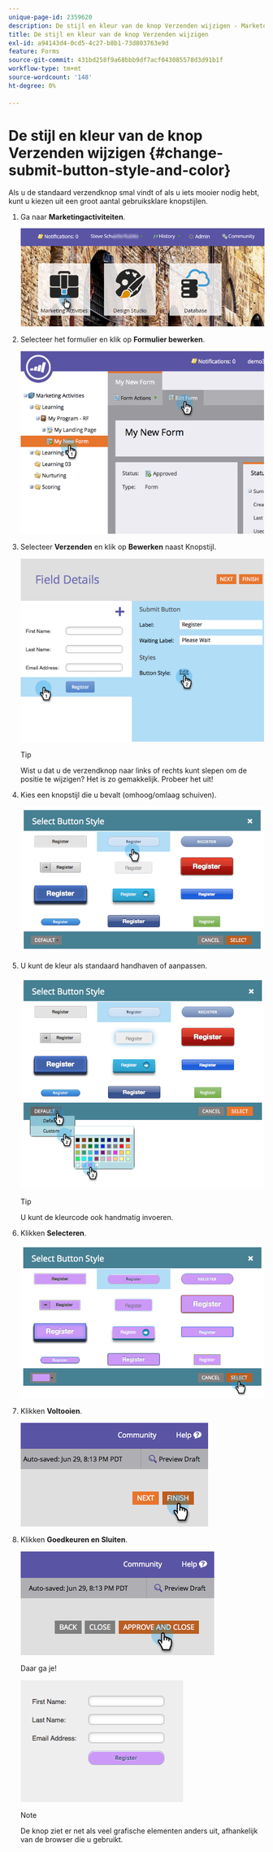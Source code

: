 ```yaml
---
unique-page-id: 2359620
description: De stijl en kleur van de knop Verzenden wijzigen - Marketo-documenten - Productdocumentatie
title: De stijl en kleur van de knop Verzenden wijzigen
exl-id: a94143d4-0cd5-4c27-b8b1-73d803763e9d
feature: Forms
source-git-commit: 431bd258f9a68bbb9df7acf043085578d3d91b1f
workflow-type: tm+mt
source-wordcount: '148'
ht-degree: 0%

---
```


# De stijl en kleur van de knop Verzenden wijzigen {#change-submit-button-style-and-color}

Als u de standaard verzendknop smal vindt of als u iets mooier nodig hebt, kunt u kiezen uit een groot aantal gebruiksklare knopstijlen.

1. Ga naar **Marketingactiviteiten**.

   ![](assets/login-marketing-activities-3.png)

1. Selecteer het formulier en klik op **Formulier bewerken**.

   ![](assets/image2014-9-15-16-3a54-3a36.png)

1. Selecteer **Verzenden** en klik op **Bewerken** naast Knopstijl.

   ![](assets/image2014-9-15-16-3a54-3a56.png)

   >[!TIP]
   >
   >Wist u dat u de verzendknop naar links of rechts kunt slepen om de positie te wijzigen? Het is zo gemakkelijk. Probeer het uit!

1. Kies een knopstijl die u bevalt (omhoog/omlaag schuiven).

   ![](assets/image2014-9-15-16-3a55-3a30.png)

1. U kunt de kleur als standaard handhaven of aanpassen.

   ![](assets/image2014-9-15-16-3a56-3a0.png)

   >[!TIP]
   >
   >U kunt de kleurcode ook handmatig invoeren.

1. Klikken **Selecteren**.

   ![](assets/image2014-9-15-16-3a56-3a37.png)

1. Klikken **Voltooien**.

   ![](assets/image2014-9-15-16-3a56-3a52.png)

1. Klikken **Goedkeuren en Sluiten**.

   ![](assets/image2014-9-15-16-3a57-3a10.png)

   Daar ga je!

   ![](assets/image2014-9-15-16-3a57-3a17.png)

   >[!NOTE]
   >
   >De knop ziet er net als veel grafische elementen anders uit, afhankelijk van de browser die u gebruikt.
